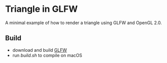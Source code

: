 # Triangle in GLFW

A minimal example of how to render a triangle using GLFW and OpenGL 2.0.

## Build
- download and build [GLFW](http://www.glfw.org/)
- run *build.sh* to compile on macOS

